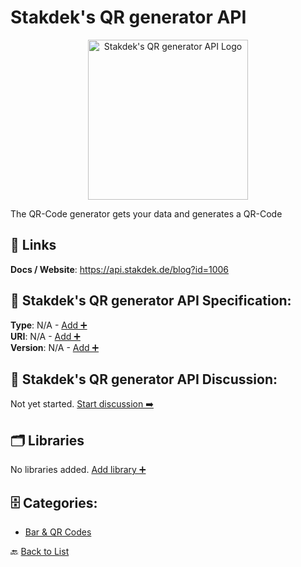 # Stakdek's QR generator API
<p align="center">
    <img width="256" src="https://raw.githubusercontent.com/apis-list/apis-list/main/apis/stakdeks-qr-generator-api/logo_256x256.png" alt="Stakdek's QR generator API Logo"/>
</p>
The QR-Code generator gets your data and generates a QR-Code

##  🔗 Links
**Docs / Website**: https://api.stakdek.de/blog?id=1006

## 🧬 Stakdek's QR generator API Specification:
**Type**: N/A - [Add ➕](https://github.com/apis-list/apis-list/edit/main/apis.yaml#L18305)  
**URI**: N/A - [Add ➕](https://github.com/apis-list/apis-list/edit/main/apis.yaml#L18305)  
**Version**: N/A - [Add ➕](https://github.com/apis-list/apis-list/edit/main/apis.yaml#L18305)

## 💬 Stakdek's QR generator API Discussion:
Not yet started. [Start discussion ➡️](https://github.com/apis-list/apis-list/discussions/new)

## 🗂️ Libraries

No libraries added. [Add library ➕](https://github.com/apis-list/apis-list/edit/main/apis.yaml#L18305)    


## 🗄️ Categories:
- [Bar & QR Codes](https://github.com/apis-list/apis-list#bar--qr-codes-)

🔙  [Back to List](https://github.com/apis-list/apis-list)
